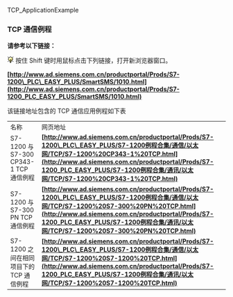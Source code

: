  TCP_ApplicationExample 

### TCP 通信例程

**请参考以下链接：**

![](images/3.gif) 按住 Shift 键时用鼠标点击下列链接，打开新浏览器窗口。

**[http://www.ad.siemens.com.cn/productportal/Prods/S7-1200\_PLC\_EASY_PLUS/SmartSMS/1010.html](http://www.ad.siemens.com.cn/productportal/Prods/S7-1200_PLC_EASY_PLUS/SmartSMS/1010.html)**

该链接地址包含的 TCP 通信应用例程如下表

|     |     |
| --- | --- |
| 名称  | 网页地址 |
| S7-1200 与 S7-300 CP343-1 TCP 通信例程 | **[http://www.ad.siemens.com.cn/productportal/Prods/S7-1200\_PLC\_EASY_PLUS/S7-1200例程合集/通信/以太网/TCP/S7-1200%20CP343-1%20TCP.html](http://www.ad.siemens.com.cn/productportal/Prods/S7-1200_PLC_EASY_PLUS/S7-1200例程合集/通讯/以太网/TCP/S7-1200%20CP343-1%20TCP.html)** |
| S7-1200 与 S7-300 PN TCP 通信例程 | **[http://www.ad.siemens.com.cn/productportal/Prods/S7-1200\_PLC\_EASY_PLUS/S7-1200例程合集/通信/以太网/TCP/S7-1200%20S7-300%20PN%20TCP.html](http://www.ad.siemens.com.cn/productportal/Prods/S7-1200_PLC_EASY_PLUS/S7-1200例程合集/通讯/以太网/TCP/S7-1200%20S7-300%20PN%20TCP.html)**|
| S7-1200 之间在相同项目下的 TCP 通信例程 | **[http://www.ad.siemens.com.cn/productportal/Prods/S7-1200\_PLC\_EASY_PLUS/S7-1200例程合集/通信/以太网/TCP/S7-1200%20S7-1200%20TCP.html](http://www.ad.siemens.com.cn/productportal/Prods/S7-1200_PLC_EASY_PLUS/S7-1200例程合集/通讯/以太网/TCP/S7-1200%20S7-1200%20TCP.html)** |